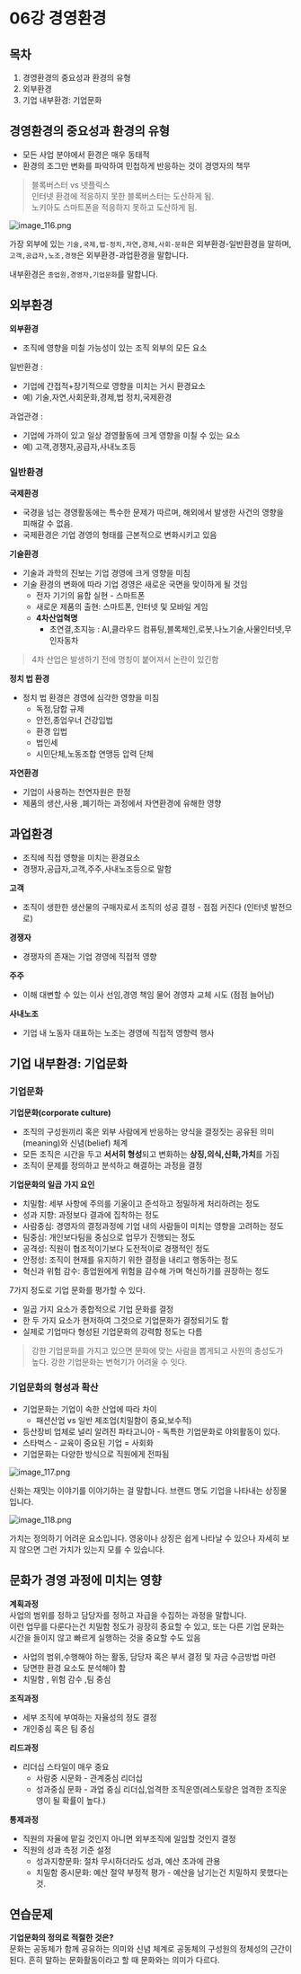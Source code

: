 # 06강 경영환경
  
## 목차
1. 경영환경의 중요성과 환경의 유형
2. 외부환경
3. 기업 내부환경: 기업문화  
  
## 경영환경의 중요성과 환경의 유형
+ 모든 사업 분야에서 환경은 매우 동태적
+ 환경의 조그만 변화를 파악하여 민첩하게 반응하는 것이 경영자의 책무  
> 블록버스터 vs 넷플릭스  
> 인터넷 환경에 적응하지 못한 블록버스터는 도산하게 됨.  
> 노키아도 스마트폰을 적응하지 못하고 도산하게 됨.  
>  
  
![image_116.png](image_116.png)  
  
가장 외부에 있는 `기술,국제,법-정치,자연,경제,사회-문화`은 외부환경-일반환경을 말하며, 
`고객,공급자,노조,경쟁`은 외부환경-과업환경을 말합니다.  
  
내부환경은 `종업원,경영자,기업문화`를 말합니다.  
  
## 외부환경  
**외부환경**
+ 조직에 영향을 미칠 가능성이 있는 조직 외부의 모든 요소  
  
일반환경
:  
+ 기업에 간접적+장기적으로 영향을 미치는 거시 환경요소 
+ 예) 기술,자연,사회문화,경제,법 정치,국제환경  
  
과업관경
:  
+ 기업에 가까이 있고 일상 경영활동에 크게 영향을 미칠 수 있는 요소
+ 예) 고객,경쟁자,공급자,사내노조등  
  
  
### 일반환경  
**국제환경**
+ 국경을 넘는 경영활동에는 특수한 문제가 따르며, 해외에서 발생한 사건의 영향을 피해갈 수 없음. 
+ 국제환경은 기업 경영의 형태를 근본적으로 변화시키고 있음  
  
**기술환경**
+ 기술과 과학의 진보는 기업 경영에 크게 영향을 미침  
+ 기술 환경의 변화에 따라 기업 경영은 새로운 국면을 맞이하게 될 것임
  + 전자 기기의 융합 실현 - 스마트폰
  + 새로운 제품의 출현: 스마트폰, 인터넷 및 모바일 게임
  + **4차산업혁명**
    + 초연결,초지능 : AI,클라우드 컴퓨팅,블록체인,로봇,나노기술,사물인터넷,무인자동차  
      
> 4차 산업은 발생하기 전에 명칭이 붙어져서 논란이 있긴함  
>  
  
**정치 법 환경**
+ 정치 법 환경은 경영에 심각한 영향을 미침  
  + 독점,담합 규제
  + 안전,종업우너 건강입법
  + 환경 입법
  + 법인세
  + 시민단체,노동조합 연맹등 압력 단체  
    
**자연환경**
+ 기업이 사용하는 천연자원은 한정
+ 제품의 생산,사용 ,폐기하는 과정에서 자연환경에 유해한 영향

## 과업환경  
+ 조직에 직접 영향을 미치는 환경요소
+ 경쟁자,공급자,고객,주주,사내노조등으로 말함

**고객**
+ 조직이 생한한 생산물의 구매자로서 조직의 성공 결정 - 점점 커진다 (인터넷 발전으로)
  
**경쟁자**  
+ 경쟁자의 존재는 기업 경영에 직접적 영향 
  
**주주**
+ 이해 대변할 수 있는 이사 선임,경영 책임 물어 경영자 교체 시도 (점점 늘어남)

**사내노조**
+ 기업 내 노동자 대표하는 노조는 경영에 직접적 영향력 행사  
  
 
## 기업 내부환경: 기업문화  
### 기업문화
**기업문화(corporate culture)**  
+ 조직의 구성원끼리 혹은 외부 사람에게 반응하는 양식을 결정짓는 공유된 의미(meaning)와 신념(belief) 체계  
+ 모든 조직은 시간을 두고 **서서히 형성**되고 변화하는 **상징,의식,신화,가치**를 가짐
+ 조직이 문제를 정의하고 분석하고 해결하는 과정을 결정  
  
**기업문화의 일곱 가지 요인**
+ 치밀함: 세부 사항에 주의를 기울이고 준석하고 정밀하게 처리하려는 정도
+ 성과 지향: 과정보다 결과에 집착하는 정도
+ 사람중심: 경영자의 결정과정에 기업 내의 사람들이 미치는 영향을 고려하는 정도
+ 팀중심: 개인보다팀을 중심으로 업무가 진행되는 정도
+ 공격성: 직원이 협조적이기보다 도전적이로 경쟁적인 정도
+ 안정성: 조직이 현재를 유지하기 위한 결정을 내리고 행동하는 정도
+ 혁신과 위험 감수: 종업원에게 위험을 감수해 가며 혁신하기를 권장하는 정도
  
7가지 정도로 기업 문화를 평가할 수 있다.  
  
+ 일곱 가지 요소가 종합적으로 기업 문화를 결정
+ 한 두 가지 요소가 현저하여 그것으로 기업문화가 결정되기도 함
+ 실제로 기업마다 형성된 기업문화의 강력함 정도는 다름
> 강한 기업문화를 가지고 있으면 문화에 맞는 사람을 뽑게되고 사원의 충성도가 높다.
> 강한 기업문화는 변혁기가 어려울 수 잇다.  
>   
  
### 기업문화의 형성과 확산  
+ 기업문화는 기업이 속한 산업에 따라 차이
  + 패션산업 vs 일반 제조업(치밀함이 중요,보수적) 
+ 등산장비 업체로 널리 알려진 파타고니아 - 독특한 기업문화로 야외활동이 있다.
+ 스타벅스 - 교육이 중요된 기업 = 사회화
+ 기업문화는 다양한 방식으로 직원에게 전파됨  
  
![image_117.png](image_117.png)  
  
신화는 재밋는 이야기를 이야기하는 걸 말합니다. 
브랜드 명도 기업을 나타내는 상징물입니다.  
  
![image_118.png](image_118.png)  
  
가치는 정의하기 어려운 요소입니다. 영웅이나 상징은 쉽게 나타날 수 있으나 자세히 보지 않으면 
그런 가치가 있는지 모를 수 있습니다.  
  
## 문화가 경영 과정에 미치는 영향
  
**계획과정**  
사업의 범위를 정하고 담당자를 정하고 자급을 수집하는 과정을 말합니다.  
이런 업무를 다룬다는건 치밀함 정도가 굉장히 중요할 수 있고, 또는 다른 기업 문화는 시간을 들이지 않고 빠르게 실행하는 것을 중요할 수도 있음  
+ 사업의 범위,수행해야 하는 활동, 담당자 혹은 부서 결정 및 자금 수금방법 마련
+ 당면한 환경 요소도 분석해야 함
+ 치밀함 , 위험 감수 ,팀 중심
  
**조직과정**
+ 세부 조직에 부여하는 자율성의 정도 결정
+ 개인중심 혹은 팀 중심  
  
**리드과정**  
+ 리더십 스타일이 매우 중요  
  + 사람중 시문화 - 관계중심 리더십
  + 성과중심 문화 - 과업 중심 리더십,엄격한 조직운영(레스토랑은 엄격한 조직운영이 될 확률이 높다.)  
  
**통제과정**    
+ 직원의 자율에 맡길 것인지 아니면 외부조직에 일임할 것인지 결정
+ 직원의 성과 측정 기준 설정
  + 성과지향문화: 절차 무시하더라도 성과, 예산 초과에 관용
  + 치밀함 중시문화: 예산 절약 부정적 평가 - 예산을 남기는건 치밀하지 못했다는 것. 
    
## 연습문제  
  
**기업문화의 정의로 적절한 것은?**  
문화는 공동체가 함께 공유하는 의미와 신념 체계로 공동체의 구성원의 정체성의 근간이 된다. 흔히 말하는 문화활동이라고 할 때 문화와는 의미가 다르다.  
